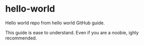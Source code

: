 # hello-world
Hello world repo from hello world GitHub guide.

This guide is ease to understand. Even if you are a noobie, ighly recommended.

